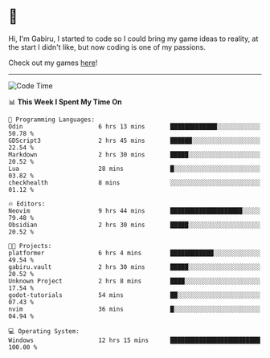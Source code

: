 # 🐀

Hi, I'm Gabiru, I started to code so I could bring my game ideas to reality, at the start I didn't like, but now coding is one of my passions.

Check out my games [here](https://gabiru.art/projetos/)!

---

<!--START_SECTION:waka-->
![Code Time](http://img.shields.io/badge/Code%20Time-614%20hrs%202%20mins-blue)

📊 **This Week I Spent My Time On** 

```text
💬 Programming Languages: 
Odin                     6 hrs 13 mins       █████████████░░░░░░░░░░░░   50.78 % 
GDScript3                2 hrs 45 mins       ██████░░░░░░░░░░░░░░░░░░░   22.54 % 
Markdown                 2 hrs 30 mins       █████░░░░░░░░░░░░░░░░░░░░   20.52 % 
Lua                      28 mins             █░░░░░░░░░░░░░░░░░░░░░░░░   03.82 % 
checkhealth              8 mins              ░░░░░░░░░░░░░░░░░░░░░░░░░   01.12 % 

🔥 Editors: 
Neovim                   9 hrs 44 mins       ████████████████████░░░░░   79.48 % 
Obsidian                 2 hrs 30 mins       █████░░░░░░░░░░░░░░░░░░░░   20.52 % 

🐱‍💻 Projects: 
platformer               6 hrs 4 mins        ████████████░░░░░░░░░░░░░   49.54 % 
gabiru.vault             2 hrs 30 mins       █████░░░░░░░░░░░░░░░░░░░░   20.52 % 
Unknown Project          2 hrs 8 mins        ████░░░░░░░░░░░░░░░░░░░░░   17.54 % 
godot-tutorials          54 mins             ██░░░░░░░░░░░░░░░░░░░░░░░   07.43 % 
nvim                     36 mins             █░░░░░░░░░░░░░░░░░░░░░░░░   04.94 % 

💻 Operating System: 
Windows                  12 hrs 15 mins      █████████████████████████   100.00 % 
```


<!--END_SECTION:waka-->
